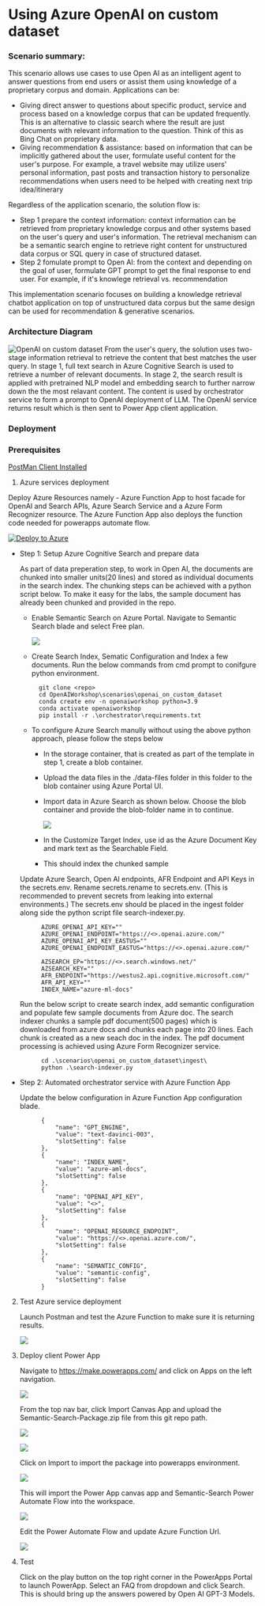 # Using Azure OpenAI on custom dataset
### Scenario summary:
This scenario allows use cases to use Open AI as an intelligent agent to answer questions from end users or assist them using knowledge of a proprietary corpus and domain.
Applications can be: 
- Giving direct answer to questions about specific product, service and process based on a knowledge corpus that can be updated frequently. This is an alternative to classic search where the result are just documents with relevant information to the question. Think of this as Bing Chat on proprietary data.
- Giving recommendation & assistance: based on information that can be implicitly gathered about the user, formulate useful content for the user's purpose. For example, a travel website may utilize users' personal information, past posts and transaction history to personalize recommendations when users need to be helped with creating next trip idea/itinerary

Regardless of the application scenario, the solution flow is:
- Step 1 prepare the context information: context information can be retrieved from proprietary knowledge corpus and other systems based on the user's query and user's information. The retrieval mechanism can be a semantic search engine to retrieve right content for unstructured data corpus or SQL query in case of structured dataset.
- Step 2 fomulate prompt to Open AI: from the context and depending on the goal of user, formulate GPT prompt to get the final response to end user. For example, if it's knowlege retrieval vs. recommendation

This implementation scenario focuses on building a knowledge retrieval chatbot application on top of unstructured data corpus but the same design can be used for recommendation & generative scenarios.

### Architecture Diagram
![OpenAI on custom dataset](../../documents/media/openaioncustomdataset.png)
From the user's query, the solution uses two-stage information retrieval to retrieve the content that best matches the user query. 
In stage 1, full text search in Azure Cognitive Search is used to retrieve a number of relevant documents. In stage 2, the search result is applied with pretrained NLP model and embedding search to further narrow down the the most relavant content. The content is used by orchestrator service to form a prompt to OpenAI deployment of LLM. The OpenAI service returns result which is then sent to Power App client application.
### Deployment


### Prerequisites

[PostMan Client Installed](https://www.postman.com/downloads/)



1. Azure services deployment

Deploy Azure Resources namely - Azure Function App to host facade for OpenAI and Search APIs, Azure Search Service and a Azure Form Recognizer resource.
The Azure Function App also deploys the function code needed for powerapps automate flow. 


[![Deploy to Azure](https://aka.ms/deploytoazurebutton)](https://portal.azure.com/#create/Microsoft.Template/uri/https%3A%2F%2Fraw.githubusercontent.com%2Fmicrosoft%2FOpenAIWorkshop%2Fanildwa-dev%2Fscenarios%2Fopenai_on_custom_dataset%2Fdeploy%2Fazure-deploy.json)



- Step 1: Setup Azure Cognitive Search and prepare data

    As part of data preperation step, to work in Open AI, the documents are chunked into smaller units(20 lines) and stored as individual documents in the search index. The chunking steps can be achieved with a python script below. 
    To make it easy for the labs, the sample document has already been chunked and provided in the repo. 

    * Enable Semantic Search on Azure Portal. Navigate to Semantic Search blade and select Free plan. 
    
        ![](../../documents/media/enable-semantic-search.png)

    * Create Search Index, Sematic Configuration and Index a few documents.
      Run the below commands from cmd prompt to conifgure python environment. 

            
            git clone <repo>
            cd OpenAIWorkshop\scenarios\openai_on_custom_dataset
            conda create env -n openaiworkshop python=3.9
            conda activate openaiworkshop
            pip install -r .\orchestrator\requirements.txt

    * To configure Azure Search manully without using the above python approach, please follow the steps below

        - In the storage container, that is created as part of the template in step 1, create a blob container. 
        - Upload the data files in the ./data-files folder in this folder to the blob container using Azure Portal UI.
        - Import data in Azure Search as shown below. Choose the blob container and provide the blob-folder name in to continue. 

            ![](../../documents/media/search1.png)
        - In the Customize Target Index, use id as the Azure Document Key and mark text as the Searchable Field. 
        - This should index the chunked sample

     Update Azure Search, Open AI endpoints, AFR Endpoint and API Keys in the secrets.env. 
     Rename secrets.rename to secrets.env. (This is recommended to prevent secrets from leaking into external environments.)
     The secrets.env should be placed in the ingest folder along side the python script file search-indexer.py.

            AZURE_OPENAI_API_KEY=""
            AZURE_OPENAI_ENDPOINT="https://<>.openai.azure.com/"
            AZURE_OPENAI_API_KEY_EASTUS=""
            AZURE_OPENAI_ENDPOINT_EASTUS="https://<>.openai.azure.com/"

            AZSEARCH_EP="https://<>.search.windows.net/"
            AZSEARCH_KEY=""
            AFR_ENDPOINT="https://westus2.api.cognitive.microsoft.com/"
            AFR_API_KEY=""
            INDEX_NAME="azure-ml-docs"

     Run the below script to create search index, add semantic configuration and populate few sample documents from Azure doc. 
     The search indexer chunks a sample pdf document(500 pages) which is downloaded from azure docs and chunks each page into 20 lines. Each chunk is created as a new seach doc in the index. The pdf document processing is achieved using Azure Form Recognizer service. 
     

            cd .\scenarios\openai_on_custom_dataset\ingest\
            python .\search-indexer.py
            
        

- Step 2: Automated orchestrator service with Azure Function App

    Update the below configuration in Azure Function App configuration blade. 

            {
                "name": "GPT_ENGINE",
                "value": "text-davinci-003",
                "slotSetting": false
            },
            {
                "name": "INDEX_NAME",
                "value": "azure-aml-docs",
                "slotSetting": false
            },
            {
                "name": "OPENAI_API_KEY",
                "value": "<>",
                "slotSetting": false
            },
            {
                "name": "OPENAI_RESOURCE_ENDPOINT",
                "value": "https://<>.openai.azure.com/",
                "slotSetting": false
            },
            {
                "name": "SEMANTIC_CONFIG",
                "value": "semantic-config",
                "slotSetting": false
            }

2. Test Azure service deployment

    Launch Postman and test the Azure Function to make sure it is returning results. 

    ![](../../documents/media/postman.png)

3. Deploy client Power App

    Navigate to https://make.powerapps.com/ and click on Apps on the left navigation. 

    ![](../../documents/media/powerapps1.png)

    From the top nav bar, click Import Canvas App and upload the Semantic-Search-Package.zip file from this git repo path. 

    ![](../../documents/media/powerapps2.png)

    ![](../../documents/media/powerapps3.png)

    Click on Import to import the package into powerapps environment. 

    ![](../../documents/media/powerapps4.png)

    This will import the Power App canvas app and Semantic-Search Power Automate Flow into the workspace. 
    
    ![](../../documents/media/powerapps7.png)

    Edit the Power Automate Flow and update Azure Function Url. 
    
    ![](../../documents/media/powerapps5.png)

4. Test

    Click on the play button on the top right corner in the PowerApps Portal to launch PowerApp.
    Select an  FAQ from dropdown and click Search. This is should bring up the answers powered by Open AI GPT-3 Models. 



